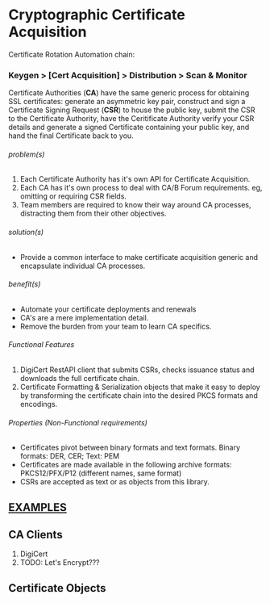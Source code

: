 # Cryptographic Certificate Acquisition
Certificate Rotation Automation chain:

### Keygen > [Cert Acquisition] > Distribution > Scan & Monitor

Certificate Authorities (<b>CA</b>) have the same generic process for obtaining SSL certificates: generate an asymmetric key pair, 
construct and sign a Certificate Signing Request (<b>CSR</b>) to house the public key, submit the CSR to the Certificate Authority, 
have the Ceritificate Authority verify your CSR details and generate a signed Certificate containing your public key,
and hand the final Certificate back to you.

###### problem(s)

1. Each Certificate Authority has it's own API for Certificate Acquisition. 
2. Each CA has it's own process to deal with CA/B Forum requirements. eg, omitting or requiring CSR fields.
3. Team members are required to know their way around CA processes, distracting them from their other objectives.

###### solution(s)

* Provide a common interface to make certificate acquisition generic and encapsulate individual CA processes.

###### benefit(s)

* Automate your certificate deployments and renewals
* CA's are a mere implementation detail.
* Remove the burden from your team to learn CA specifics.


###### Functional Features

1. DigiCert RestAPI client that submits CSRs, checks issuance status and downloads the full certificate chain.
2. Certificate Formatting & Serialization objects that make it easy to deploy by transforming the certificate chain into the desired PKCS formats and encodings.


###### Properties (Non-Functional requirements)

* Certificates pivot between binary formats and text formats. Binary formats: DER, CER; Text: PEM
* Certificates are made available in the following archive formats: PKCS12/PFX/P12 (different names, same format)
* CSRs are accepted as text or as objects from this library.

##  <u>EXAMPLES</u>
## CA Clients

1. DigiCert
2. TODO: Let's Encrypt???

## Certificate Objects
